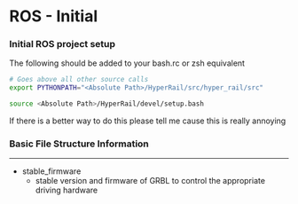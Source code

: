 # ROS - Initial

### Initial ROS project setup

The following should be added to your bash.rc or zsh equivalent
```Bash
# Goes above all other source calls
export PYTHONPATH="<Absolute Path>/HyperRail/src/hyper_rail/src"

source <Absolute Path>/HyperRail/devel/setup.bash  
```

If there is a better way to do this please tell me cause this is really annoying

### Basic File Structure Information
---
- stable_firmware
    - stable version and firmware of GRBL to control the appropriate driving hardware
